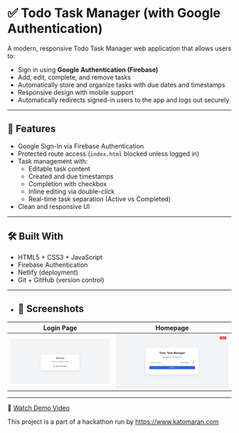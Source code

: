 # ✅ Todo Task Manager (with Google Authentication)

A modern, responsive Todo Task Manager web application that allows users to:

- Sign in using **Google Authentication (Firebase)**
- Add, edit, complete, and remove tasks
- Automatically store and organize tasks with due dates and timestamps
- Responsive design with mobile support
- Automatically redirects signed-in users to the app and logs out securely

---

## 🔐 Features

- Google Sign-In via Firebase Authentication
- Protected route access (`index.html` blocked unless logged in)
- Task management with:
  - Editable task content
  - Created and due timestamps
  - Completion with checkbox
  - Inline editing via double-click
  - Real-time task separation (Active vs Completed)
- Clean and responsive UI

 ---

## 🛠️ Built With

- HTML5 + CSS3 + JavaScript
- Firebase Authentication
- Netlify (deployment)
- Git + GitHub (version control)

---

- ## 📱 Screenshots

| Login Page | Homepage |
|------------|----------|
| ![Login](img/login.png) | ![Home](img/home_page.png) |

---

🎥 [Watch Demo Video](https://drive.google.com/file/d/1v2OcIJ4o3XjVzoiwTtF4HC4Y9mq0aMsS/view?usp=drive_link)

This project is a part of a hackathon run by https://www.katomaran.com
